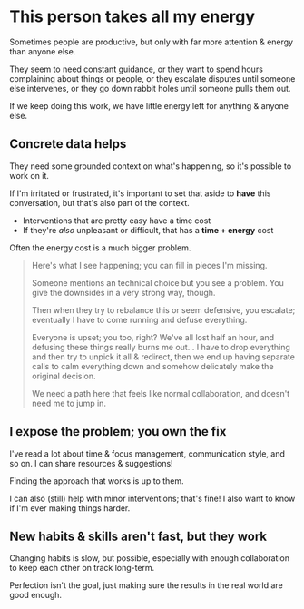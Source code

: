 # This person takes all my energy

Sometimes people are productive, but only with far more attention & energy than anyone else.

They seem to need constant guidance, or they want to spend hours complaining about things or people, or they escalate disputes until someone else intervenes, or they go down rabbit holes until someone pulls them out.

If we keep doing this work, we have little energy left for anything & anyone else.

## Concrete data helps

They need some grounded context on what's happening, so it's possible to work on it.

If I'm irritated or frustrated, it's important to set that aside to **have** this conversation, but that's also part of the context.

- Interventions that are pretty easy have a time cost
- If they're _also_ unpleasant or difficult, that has a **time + energy** cost

Often the energy cost is a much bigger problem.

> Here's what I see happening; you can fill in pieces I'm missing.
>
> Someone mentions an technical choice but you see a problem. You give the downsides in a very strong way, though.
>
> Then when they try to rebalance this or seem defensive, you escalate; eventually I have to come running and defuse everything.
>
> Everyone is upset; you too, right? We've all lost half an hour, and defusing these things really burns me out... I have to drop everything and then try to unpick it all & redirect, then we end up having separate calls to calm everything down and somehow delicately make the original decision.
>
> We need a path here that feels like normal collaboration, and doesn't need me to jump in.

## I expose the problem; you own the fix

I've read a lot about time & focus management, communication style, and so on. I can share resources & suggestions!

Finding the approach that works is up to them.

I can also (still) help with minor interventions; that's fine! I also want to know if I'm ever making things harder.

## New habits & skills aren't fast, but they work

Changing habits is slow, but possible, especially with enough collaboration to keep each other on track long-term.

Perfection isn't the goal, just making sure the results in the real world are good enough.
